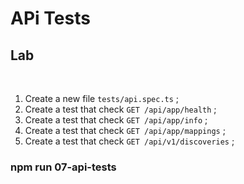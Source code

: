 <!-- .slide: class="exercice" -->

# APi Tests

## Lab

<br>

1. Create a new file `tests/api.spec.ts` ;
2. Create a test that check `GET /api/app/health` ;
3. Create a test that check `GET /api/app/info` ;
4. Create a test that check `GET /api/app/mappings` ;
5. Create a test that check `GET /api/v1/discoveries` ;

### npm run 07-api-tests
